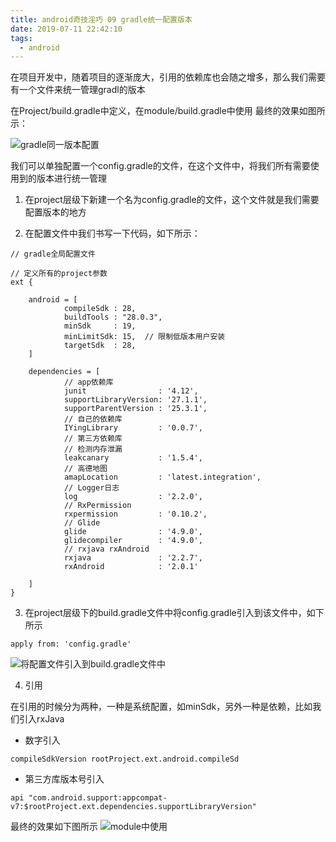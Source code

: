```yaml
---
title: android奇技淫巧 09 gradle统一配置版本
date: 2019-07-11 22:42:10
tags:
  - android
---
```


在项目开发中，随着项目的逐渐庞大，引用的依赖库也会随之增多，那么我们需要有一个文件来统一管理gradl的版本
<!--more-->
在Project/build.gradle中定义，在module/build.gradle中使用
最终的效果如图所示：

![gradle同一版本配置](/assets/tools/tools-gradle-01.png)

我们可以单独配置一个config.gradle的文件，在这个文件中，将我们所有需要使用到的版本进行统一管理

1. 在project层级下新建一个名为config.gradle的文件，这个文件就是我们需要配置版本的地方

2. 在配置文件中我们书写一下代码，如下所示：
```
// gradle全局配置文件

// 定义所有的project参数
ext {

    android = [
            compileSdk : 28,
            buildTools : "28.0.3",
            minSdk     : 19,
            minLimitSdk: 15,  // 限制低版本用户安装
            targetSdk  : 28,
    ]

    dependencies = [
            // app依赖库
            junit                : '4.12',
            supportLibraryVersion: '27.1.1',
            supportParentVersion : '25.3.1',
            // 自己的依赖库
            IYingLibrary         : '0.0.7',
            // 第三方依赖库
            // 检测内存泄漏
            leakcanary           : '1.5.4',
            // 高德地图
            amapLocation         : 'latest.integration',
            // Logger日志
            log                  : '2.2.0',
            // RxPermission
            rxpermission         : '0.10.2',
            // Glide
            glide                : '4.9.0',
            glidecompiler        : '4.9.0',
            // rxjava rxAndroid
            rxjava               : '2.2.7',
            rxAndroid            : '2.0.1'

    ]
}
```

3. 在project层级下的build.gradle文件中将config.gradle引入到该文件中，如下所示

```
apply from: 'config.gradle'
```

![将配置文件引入到build.gradle文件中](/assets/tools/tools-gradle-02.png)

4. 引用

在引用的时候分为两种，一种是系统配置，如minSdk，另外一种是依赖，比如我们引入rxJava

- 数字引入
```
compileSdkVersion rootProject.ext.android.compileSd
```

- 第三方库版本号引入
```
api "com.android.support:appcompat-v7:$rootProject.ext.dependencies.supportLibraryVersion"
```

最终的效果如下图所示
![module中使用](/assets/tools/tools-gradle-03.png)
